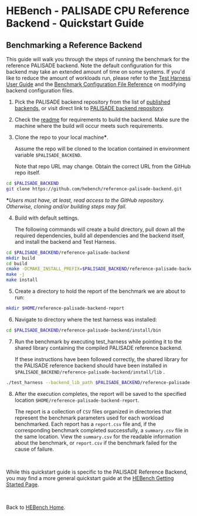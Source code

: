 # HEBench - PALISADE CPU Reference Backend - Quickstart Guide

## Benchmarking a Reference Backend

This guide will walk you through the steps of running the benchmark for the reference PALISADE backend. Note the default configuration for this backend may take an extended amount of time on some systems. If you'd like to reduce the amount of workloads run, please refer to the [Test Harness User Guide](https://hebench.github.io/frontend/test_harness_usage_guide.html) and the [Benchmark Configuration File Reference](https://hebench.github.io/frontend/config_file_reference.html) on modifying backend configuration files.

1. Pick the PALISADE backend repository from the list of [published backends](https://hebench.github.io/hebench_published_backends.html), or visit direct link to [PALISADE backend repository](https://github.com/hebench/reference-palisade-backend).

2. Check the [readme](https://github.com/hebench/reference-palisade-backend/blob/main/README.md) for requirements to build the backend.
   Make sure the machine where the build will occur meets such requirements.

3. Clone the repo to your local machine<b>*</b>.

   Assume the repo will be cloned to the location contained in environment variable `$PALISADE_BACKEND`.

   Note that repo URL may change. Obtain the correct URL from the GitHub repo itself.

```bash
cd $PALISADE_BACKEND
git clone https://github.com/hebench/reference-palisade-backend.git
```

<b>*</b>_Users must have, at least, read access to the GitHub repository. Otherwise, cloning and/or building steps may fail._

4. Build with default settings.

   The following commands will create a build directory, pull down all the required dependencies, build all dependencies and the backend itself, and install the backend and Test Harness.

```bash
cd $PALISADE_BACKEND/reference-palisade-backend
mkdir build
cd build
cmake -DCMAKE_INSTALL_PREFIX=$PALISADE_BACKEND/reference-palisade-backend/install -DCMAKE_BUILD_TYPE=Release ..
make -j
make install
```

5. Create a directory to hold the report of the benchmark we are about to run:

```bash
mkdir $HOME/reference-palisade-backend-report
```

6. Navigate to directory where the test harness was installed:

```bash
cd $PALISADE_BACKEND/reference-palisade-backend/install/bin
```

7. Run the benchmark by executing test_harness while pointing it to the shared library containing the compiled PALISADE reference backend.

   If these instructions have been followed correctly, the shared library for the PALISADE reference backend should have been installed in `$PALISADE_BACKEND/reference-palisade-backend/install/lib` .


```bash
./test_harness --backend_lib_path $PALISADE_BACKEND/reference-palisade-backend/install/lib/libhebench_palisade_backend.so --report_root_path $HOME/reference-palisade-backend-report
```

8. After the execution completes, the report will be saved to the specified location `$HOME/reference-palisade-backend-report`.

   The report is a collection of `CSV` files organized in directories that represent the benchmark parameters used for each workload benchmarked. Each report has a `report.csv` file and, if the corresponding benchmark completed successfully, a `summary.csv` file in the same location. View the `summary.csv` for the readable information about the benchmark, or `report.csv` if the benchmark failed for the cause of failure.

<br/>

While this quickstart guide is specific to the PALISADE Reference Backend, you may find a more general quickstart guide at the [HEBench Getting Started Page](https://hebench.github.io/quickstart_guide.html).

<br/>

Back to [HEBench Home](https://hebench.github.io/).
